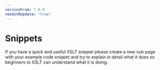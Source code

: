 ```yaml
---
versionFrom: 7.0.0
needsV8Update: "true"
---
```


# Snippets

If you have a quick and useful XSLT snippet please create a new sub page with your example code snippet and try to explain in detail what it does so beginners to XSLT can understand what it is doing.